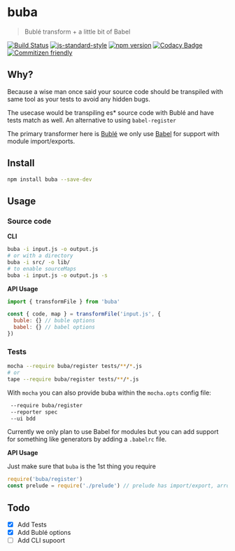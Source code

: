# buba
> Bublé transform + a little bit of Babel

[![Build Status](https://travis-ci.org/davidchase/buba.svg?branch=master)](https://travis-ci.org/davidchase/buba) [![js-standard-style](https://img.shields.io/badge/code%20style-standard-brightgreen.svg)](http://standardjs.com/)
[![npm version](https://img.shields.io/npm/v/buba.svg)](https://www.npmjs.com/package/buba)
[![Codacy Badge](https://api.codacy.com/project/badge/Coverage/b3b512a5e0854a98bea75538647e84c4)](https://www.codacy.com/app/davidchase/buba?utm_source=github.com&amp;utm_medium=referral&amp;utm_content=davidchase/buba&amp;utm_campaign=Badge_Coverage)
[![Commitizen friendly](https://img.shields.io/badge/commitizen-friendly-brightgreen.svg)](http://commitizen.github.io/cz-cli/)

## Why?
Because a wise man once said your source code should be transpiled with same tool as your tests to avoid any hidden bugs.

The usecase would be transpiling es* source code with Bublé and have tests match as well. An alternative to using `babel-register`

The primary transformer here is [Bublé](buble.surge.sh/#) we only use [Babel](babeljs.io) for support with module import/exports.


## Install

```sh
npm install buba --save-dev
```

## Usage

### Source code

**CLI**
```sh
buba -i input.js -o output.js
# or with a directory
buba -i src/ -o lib/
# to enable sourceMaps
buba -i input.js -o output.js -s
```

**API Usage**
```js
import { transformFile } from 'buba'

const { code, map } = transformFile('input.js', {
  buble: {} // buble options
  babel: {} // babel options
})
```

### Tests
```sh
mocha --require buba/register tests/**/*.js
# or
tape --require buba/register tests/**/*.js
```

With `mocha` you can also provide buba within the `mocha.opts` config file:

```sh
 --require buba/register
 --reporter spec
 --ui bdd
```

Currently we only plan to use Babel for modules but you can add support for something like generators by adding a `.babelrc` file.

**API Usage**

Just make sure that `buba` is the 1st thing you require

```js
require('buba/register')
const prelude = require('./prelude') // prelude has import/export, arrow functions, etc
```


## Todo
- [x] Add Tests
- [x] Add Bublé options
- [ ] Add CLI supoort
